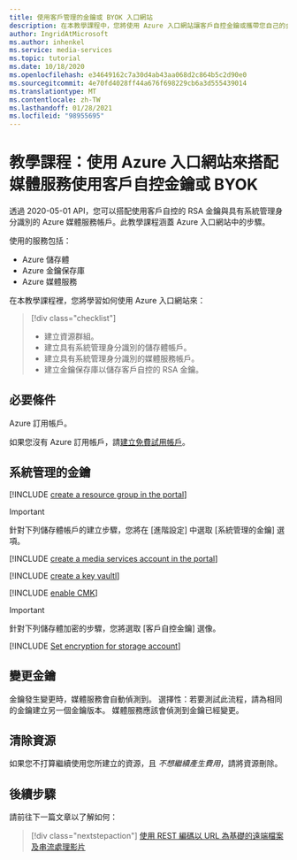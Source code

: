 ```yaml
---
title: 使用客戶管理的金鑰或 BYOK 入口網站
description: 在本教學課程中，您將使用 Azure 入口網站讓客戶自控金鑰或攜帶您自己的金鑰 (BYOK) 可以與 Azure 媒體服務儲存體帳戶搭配使用。
author: IngridAtMicrosoft
ms.author: inhenkel
ms.service: media-services
ms.topic: tutorial
ms.date: 10/18/2020
ms.openlocfilehash: e34649162c7a30d4ab43aa068d2c864b5c2d90e0
ms.sourcegitcommit: 4e70fd4028ff44a676f698229cb6a3d555439014
ms.translationtype: MT
ms.contentlocale: zh-TW
ms.lasthandoff: 01/28/2021
ms.locfileid: "98955695"
---
```

# <a name="tutorial-use-the-azure-portal-to-use-customer-managed-keys-or-byok-with-media-services"></a>教學課程：使用 Azure 入口網站來搭配媒體服務使用客戶自控金鑰或 BYOK

透過 2020-05-01 API，您可以搭配使用客戶自控的 RSA 金鑰與具有系統管理身分識別的 Azure 媒體服務帳戶。此教學課程涵蓋 Azure 入口網站中的步驟。

使用的服務包括：

- Azure 儲存體
- Azure 金鑰保存庫
- Azure 媒體服務

在本教學課程裡，您將學習如何使用 Azure 入口網站來：

> [!div class="checklist"]
> - 建立資源群組。
> - 建立具有系統管理身分識別的儲存體帳戶。
> - 建立具有系統管理身分識別的媒體服務帳戶。
> - 建立金鑰保存庫以儲存客戶自控的 RSA 金鑰。

## <a name="prerequisites"></a>必要條件

Azure 訂用帳戶。

如果您沒有 Azure 訂用帳戶，請[建立免費試用帳戶](https://azure.microsoft.com/free/)。

## <a name="system-managed-keys"></a>系統管理的金鑰

<!-- Create a resource group -->
[!INCLUDE [create a resource group in the portal](./includes/task-create-resource-group-portal.md)]

> [!IMPORTANT]
> 針對下列儲存體帳戶的建立步驟，您將在 [進階設定] 中選取 [系統管理的金鑰] 選項。

<!-- Create a media services account -->

[!INCLUDE [create a media services account in the portal](./includes/task-create-media-services-account-portal.md)]

<!-- Create a key vault -->

[!INCLUDE [create a key vaultl](./includes/task-create-key-vault-portal.md)]

<!-- Enable CMK BYOK on the account -->
[!INCLUDE [enable CMK](./includes/task-enable-cmk-byok-portal.md)]

> [!IMPORTANT]
> 針對下列儲存體加密的步驟，您將選取 [客戶自控金鑰] 選像。

<!-- Set encryption for storage account -->
[!INCLUDE [Set encryption for storage account](./includes/task-set-storage-encryption-portal.md)]

## <a name="change-the-key"></a>變更金鑰

金鑰發生變更時，媒體服務會自動偵測到。 選擇性：若要測試此流程，請為相同的金鑰建立另一個金鑰版本。 媒體服務應該會偵測到金鑰已經變更。

## <a name="clean-up-resources"></a>清除資源

如果您不打算繼續使用您所建立的資源，且 *不想繼續產生費用*，請將資源刪除。

## <a name="next-steps"></a>後續步驟

請前往下一篇文章以了解如何：
> [!div class="nextstepaction"]
> [使用 REST 編碼以 URL 為基礎的遠端檔案及串流處理影片](stream-files-tutorial-with-rest.md)
